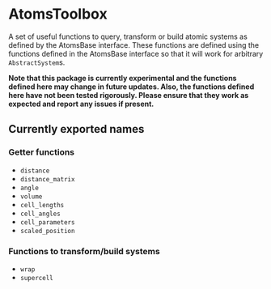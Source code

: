 # AtomsToolbox

A set of useful functions to query, transform or build atomic systems as
defined by the AtomsBase interface. These functions are defined using the 
functions defined in the AtomsBase interface so that it will work for arbitrary
`AbstractSystem`s.

**Note that this package is currently experimental and the functions defined
here may change in future updates. Also, the functions defined here have not
been tested rigorously. Please ensure that they work as expected and report any
issues if present.**

## Currently exported names

### Getter functions

- `distance`
- `distance_matrix`
- `angle`
- `volume`
- `cell_lengths`
- `cell_angles`
- `cell_parameters`
- `scaled_position`

### Functions to transform/build systems

- `wrap`
- `supercell`

